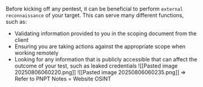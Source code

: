 Before kicking off any pentest, it can be beneficial to perform `external reconnaissance` of your target. This can serve many different functions, such as:
- Validating information provided to you in the scoping document from the client
- Ensuring you are taking actions against the appropriate scope when working remotely
- Looking for any information that is publicly accessible that can affect the outcome of your test, such as leaked credentials
![[Pasted image 20250806060220.png]]
![[Pasted image 20250806060235.png]]
=> Refer to PNPT Notes = Website OSINT